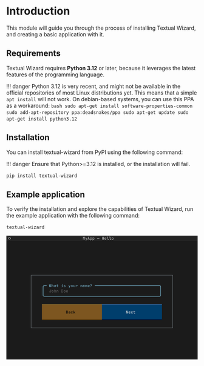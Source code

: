 # Introduction

This module will guide you through the process of installing Textual Wizard, and creating a basic application with it.

## Requirements

Textual Wizard requires **Python 3.12** or later, because it leverages the latest features of the programming language.

!!! danger 
    Python 3.12 is very recent, and might not be available in the official repositories of most Linux distributions yet.  This means that a simple `apt install` will not work.
    On debian-based systems, you can use this PPA as a workaround:
    ```bash
    sudo apt-get install software-properties-common
    sudo add-apt-repository ppa:deadsnakes/ppa
    sudo apt-get update
    sudo apt-get install python3.12
    ```

## Installation

You can install textual-wizard from PyPI using the following command:

!!! danger
    Ensure that Python>=3.12 is installed, or the installation will fail.

```bash
pip install textual-wizard
```

## Example application

To verify the installation and explore the capabilities of Textual Wizard, run the example application with the following command:

```bash
textual-wizard
```

![Example application](../demo.gif)
